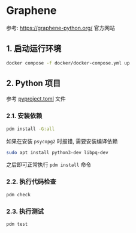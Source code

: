 # Graphene

参考: <https://graphene-python.org/> 官方网站

## 1. 启动运行环境

```bash
docker compose -f docker/docker-compose.yml up
```

## 2. Python 项目

参考 [pyproject.toml](./pyproject.toml) 文件

### 2.1. 安装依赖

```bash
pdm install -G:all
```

如果在安装 `psycopg2` 时报错, 需要安装编译依赖

```bash
sudo apt install python3-dev libpq-dev
```

之后即可正常执行 `pdm install` 命令

### 2.2. 执行代码检查

```bash
pdm check
```

### 2.3. 执行测试

```bash
pdm test
```

